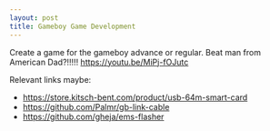 ```yaml
---
layout: post
title: Gameboy Game Development
---
```


Create a game for the gameboy advance or regular.
Beat man from American Dad?!!!!! <https://youtu.be/MiPj-fOJutc>

Relevant links maybe:

- <https://store.kitsch-bent.com/product/usb-64m-smart-card>
- <https://github.com/Palmr/gb-link-cable>
- <https://github.com/gheja/ems-flasher>
